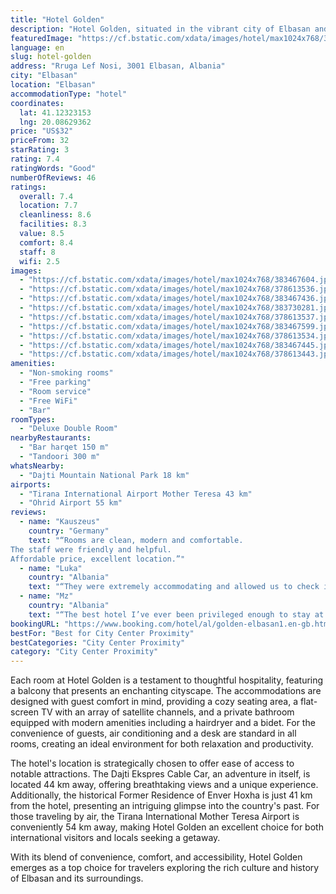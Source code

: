 ```yaml
---
title: "Hotel Golden"
description: "Hotel Golden, situated in the vibrant city of Elbasan and a mere 41 km from the historic Skanderbeg Square, stands out as a beacon of comfort and convenience for travelers."
featuredImage: "https://cf.bstatic.com/xdata/images/hotel/max1024x768/383467604.jpg?k=08d42b98deb98dc6e5dd5ee2551c296dc879f5c9a3c8551e56c826bcc814a31f&o=&hp=1"
language: en
slug: hotel-golden
address: "Rruga Lef Nosi, 3001 Elbasan, Albania"
city: "Elbasan"
location: "Elbasan"
accommodationType: "hotel"
coordinates:
  lat: 41.12323153
  lng: 20.08629362
price: "US$32"
priceFrom: 32
starRating: 3
rating: 7.4
ratingWords: "Good"
numberOfReviews: 46
ratings:
  overall: 7.4
  location: 7.7
  cleanliness: 8.6
  facilities: 8.3
  value: 8.5
  comfort: 8.4
  staff: 8
  wifi: 2.5
images:
  - "https://cf.bstatic.com/xdata/images/hotel/max1024x768/383467604.jpg?k=08d42b98deb98dc6e5dd5ee2551c296dc879f5c9a3c8551e56c826bcc814a31f&o=&hp=1"
  - "https://cf.bstatic.com/xdata/images/hotel/max1024x768/378613536.jpg?k=1cb30813497d735f5f16cbe2dac920314f052fb219edfa030e1d363c74657698&o=&hp=1"
  - "https://cf.bstatic.com/xdata/images/hotel/max1024x768/383467436.jpg?k=bd5cad065d789c2442e40794549ee245921e395ea8f3878917ab8610c2260fa8&o=&hp=1"
  - "https://cf.bstatic.com/xdata/images/hotel/max1024x768/383730281.jpg?k=8a7660bf2d22f5dc6259fb40a6252a0a2fc4ce198334645a48387a8deaad3543&o=&hp=1"
  - "https://cf.bstatic.com/xdata/images/hotel/max1024x768/378613537.jpg?k=025bd8a884f43e429a09ee2113c1f44d4720ccc4b709cec11d882b6d2fad8f20&o=&hp=1"
  - "https://cf.bstatic.com/xdata/images/hotel/max1024x768/383467599.jpg?k=c412685668c889ce30047fcec849292b519dc09337074f16a5986a14de164ea2&o=&hp=1"
  - "https://cf.bstatic.com/xdata/images/hotel/max1024x768/378613534.jpg?k=97a5b6c88c47b11a3380eb208118bbfb0054b8a522b5a849fa8898f4f3b95a7b&o=&hp=1"
  - "https://cf.bstatic.com/xdata/images/hotel/max1024x768/383467445.jpg?k=0b887d943a6904b6246e748fddd7d34b086cd857defb3eb603ecfef64a93c3a0&o=&hp=1"
  - "https://cf.bstatic.com/xdata/images/hotel/max1024x768/378613443.jpg?k=9ae38fbc093a567afcaa70036801ac3d367f72ae74770d6d1aeb4bc4e1cab339&o=&hp=1"
amenities:
  - "Non-smoking rooms"
  - "Free parking"
  - "Room service"
  - "Free WiFi"
  - "Bar"
roomTypes:
  - "Deluxe Double Room"
nearbyRestaurants:
  - "Bar harqet 150 m"
  - "Tandoori 300 m"
whatsNearby:
  - "Dajti Mountain National Park 18 km"
airports:
  - "Tirana International Airport Mother Teresa 43 km"
  - "Ohrid Airport 55 km"
reviews:
  - name: "Kauszeus"
    country: "Germany"
    text: "“Rooms are clean, modern and comfortable.
The staff were friendly and helpful.
Affordable price, excellent location.”"
  - name: "Luka"
    country: "Albania"
    text: "“They were extremely accommodating and allowed us to check in early at like 10am. We got to hotel super early and I didn’t wanna wait. So this was a big plus. The sevice was exceptional as well. Would definitely send a friend there.”"
  - name: "Mz"
    country: "Albania"
    text: "“The best hotel I’ve ever been privileged enough to stay at. Gorgeous building, and it only gets more breathtaking when you walk in. High quality rooms and high quality service.”"
bookingURL: "https://www.booking.com/hotel/al/golden-elbasan1.en-gb.html?aid=8035640"
bestFor: "Best for City Center Proximity"
bestCategories: "City Center Proximity"
category: "City Center Proximity"
---
```


Each room at Hotel Golden is a testament to thoughtful hospitality, featuring a balcony that presents an enchanting cityscape. The accommodations are designed with guest comfort in mind, providing a cozy seating area, a flat-screen TV with an array of satellite channels, and a private bathroom equipped with modern amenities including a hairdryer and a bidet. For the convenience of guests, air conditioning and a desk are standard in all rooms, creating an ideal environment for both relaxation and productivity.

The hotel's location is strategically chosen to offer ease of access to notable attractions. The Dajti Ekspres Cable Car, an adventure in itself, is located 44 km away, offering breathtaking views and a unique experience. Additionally, the historical Former Residence of Enver Hoxha is just 41 km from the hotel, presenting an intriguing glimpse into the country's past. For those traveling by air, the Tirana International Mother Teresa Airport is conveniently 54 km away, making Hotel Golden an excellent choice for both international visitors and locals seeking a getaway.

With its blend of convenience, comfort, and accessibility, Hotel Golden emerges as a top choice for travelers exploring the rich culture and history of Elbasan and its surroundings.